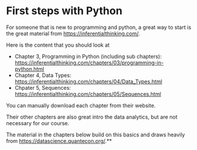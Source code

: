 First steps with Python
=====================

For someone that is new to programming and python, a great way to start is  the great material from https://inferentialthinking.com/.

Here is the content that you should look at

- Chapter 3, Programming in Python (including sub chapters): https://inferentialthinking.com/chapters/03/programming-in-python.html
- Chapter 4,  Data Types: https://inferentialthinking.com/chapters/04/Data_Types.html
- Chpater 5, Sequences:  https://inferentialthinking.com/chapters/05/Sequences.html

You can manually download each chapter from their website.

Their other chapters are also great intro the data analytics, but are not necessary for our course.

The material in the chapters below build on this basics and draws heavily from https://datascience.quantecon.org/.**

